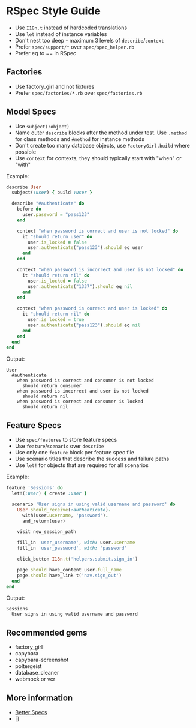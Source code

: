 # RSpec Style Guide

* Use `I18n.t` instead of hardcoded translations
* Use `let` instead of instance variables
* Don't nest too deep - maximum 3 levels of `describe`/`context`
* Prefer `spec/support/*` over `spec/spec_helper.rb`
* Prefer eq to == in RSpec

## Factories

* Use factory_girl and not fixtures
* Prefer `spec/factories/*.rb` over `spec/factories.rb`

## Model Specs

* Use `subject(:object)`
* Name outer `describe` blocks after the method under test.
  Use `.method` for class methods and `#method` for instance methods
* Don't create too many database objects, use `FactoryGirl.build` where possible
* Use `context` for contexts, they should typically start with "when" or "with"

Example:

```ruby
describe User
  subject(:user) { build :user }

  describe "#authenticate" do
    before do
      user.password = "pass123"
    end

    context "when password is correct and user is not locked" do
      it "should return user" do
        user.is_locked = false
        user.authenticate("pass123").should eq user
      end
    end

    context "when password is incorrect and user is not locked" do
      it "should return nil" do
        user.is_locked = false
        user.authenticate("1337").should eq nil
      end
    end

    context "when password is correct and user is locked" do
      it "should return nil" do
        user.is_locked = true
        user.authenticate("pass123").should eq nil
      end
    end
  end
end
```

Output:

```
User
  #authenticate
    when password is correct and consumer is not locked
      should return consumer
    when password is incorrect and user is not locked
      should return nil
    when password is correct and consumer is locked
      should return nil
```

## Feature Specs

* Use `spec/features` to store feature specs
* Use `feature`/`scenario` over `describe`
* Use only one `feature` block per feature spec file
* Use scenario titles that describe the success and failure paths
* Use `let!` for objects that are required for all scenarios

Example:

```ruby
feature 'Sessions' do
  let!(:user) { create :user }

  scenario 'User signs in using valid username and password' do
    User.should_receive(:authenticate).
      with(user.username, 'password').
      and_return(user)

    visit new_session_path

    fill_in 'user_username', with: user.username
    fill_in 'user_password', with: 'password'

    click_button I18n.t('helpers.submit.sign_in')

    page.should have_content user.full_name
    page.should have_link t('nav.sign_out')
  end
end
```

Output:

```
Sessions
  User signs in using valid username and password
```

## Recommended gems

* factory_girl
* capybara
* capybara-screenshot
* poltergeist
* database_cleaner
* webmock or vcr

## More information

* [Better Specs](http://betterspecs.org/)
* []
